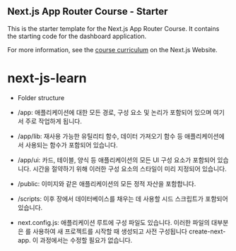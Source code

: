 ## Next.js App Router Course - Starter

This is the starter template for the Next.js App Router Course. It contains the starting code for the dashboard application.

For more information, see the [course curriculum](https://nextjs.org/learn) on the Next.js Website.
# next-js-learn


- Folder structure

- /app: 애플리케이션에 대한 모든 경로, 구성 요소 및 논리가 포함되어 있으며 여기서 주로 작업하게 됩니다.
- /app/lib: 재사용 가능한 유틸리티 함수, 데이터 가져오기 함수 등 애플리케이션에서 사용되는 함수가 포함되어 있습니다.
- /app/ui: 카드, 테이블, 양식 등 애플리케이션의 모든 UI 구성 요소가 포함되어 있습니다. 시간을 절약하기 위해 이러한 구성 요소의 스타일이 미리 지정되어 있습니다.
- /public: 이미지와 같은 애플리케이션의 모든 정적 자산을 포함합니다.
- /scripts: 이후 장에서 데이터베이스를 채우는 데 사용할 시드 스크립트가 포함되어 있습니다.
- next.config.js: 애플리케이션 루트에 구성 파일도 있습니다. 이러한 파일의 대부분은 를 사용하여 새 프로젝트를 시작할 때 생성되고 사전 구성됩니다 create-next-app. 이 과정에서는 수정할 필요가 없습니다.